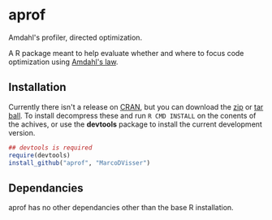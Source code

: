 aprof
=====

Amdahl's profiler, directed optimization.

A R package meant to help evaluate whether and where to focus 
code optimization using [Amdahl's law](https://en.wikipedia.org/wiki/Amdahl%27s_law).

## Installation

Currently there isn't a release on [CRAN](http://cran.r-project.org/),
but you can download the [zip](https://github.com/MarcoDVisser/choosecolor/zipball/master) 
or [tar ball](https://github.com/MarcoDVisser/choosecolor/tarball/master).
To install decompress these and run `R CMD INSTALL` on the conents of the
achives, or use the **devtools** package to install the current 
development version.


```r
## devtools is required
require(devtools)
install_github("aprof", "MarcoDVisser")
```

## Dependancies 

aprof has no other dependancies other than the base R installation.
